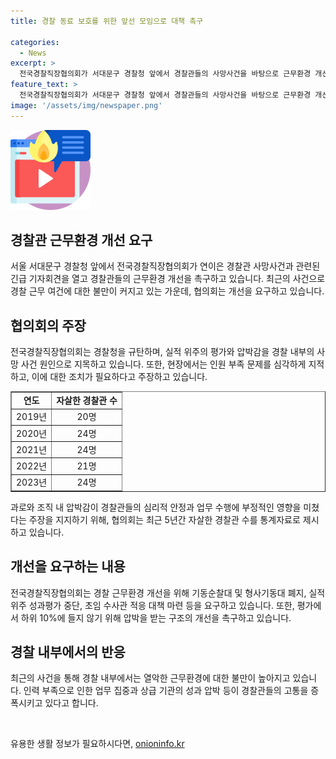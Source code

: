 ```yaml
---
title: 경찰 동료 보호를 위한 앞선 모임으로 대책 촉구

categories:
  - News
excerpt: >
  전국경찰직장협의회가 서대문구 경찰청 앞에서 경찰관들의 사망사건을 바탕으로 근무환경 개선을 촉구하는 긴급 기자회견을 열었습니다. 최근 과로로 목숨을 끊은 경찰관들의 사례를 언급하며 경찰청을 규탄했고, 실적 위주의 성과평가와 압박 등을 지적하며 대책을 요구했습니다. 또한, 경찰 내부의 압박과 부족한 업무환경을 지적하며 실적 평가의 중단과 적응 대책 마련 등을 요구했습니다. 최근 젊은 경찰관 사망으로 인한 불만이 커지면서 경찰 내부에서 문제의식이 부각되고 있습니다. [원문보기](https://www.khan.co.kr/national/incident/article/202407281501001)
feature_text: >
  전국경찰직장협의회가 서대문구 경찰청 앞에서 경찰관들의 사망사건을 바탕으로 근무환경 개선을 촉구하는 긴급 기자회견을 열었습니다. 최근 과로로 목숨을 끊은 경찰관들의 사례를 언급하며 경찰청을 규탄했고, 실적 위주의 성과평가와 압박 등을 지적하며 대책을 요구했습니다. 또한, 경찰 내부의 압박과 부족한 업무환경을 지적하며 실적 평가의 중단과 적응 대책 마련 등을 요구했습니다. 최근 젊은 경찰관 사망으로 인한 불만이 커지면서 경찰 내부에서 문제의식이 부각되고 있습니다. [원문보기](https://www.khan.co.kr/national/incident/article/202407281501001)
image: '/assets/img/newspaper.png'
---
```


<p><img src="/assets/img/news.png" alt="rentncar 속보" /></p>

<h2 data-ke-size="size26"><b>경찰관 근무환경 개선 요구</b></h2>

<p data-ke-size="size16">서울 서대문구 경찰청 앞에서 전국경찰직장협의회가 연이은 경찰관 사망사건과 관련된 긴급 기자회견을 열고 경찰관들의 근무환경 개선을 촉구하고 있습니다. 최근의 사건으로 경찰 근무 여건에 대한 불만이 커지고 있는 가운데, 협의회는 개선을 요구하고 있습니다.</p>

<h2 data-ke-size="size24"><b>협의회의 주장</b></h2>

<p data-ke-size="size16">전국경찰직장협의회는 경찰청을 규탄하며, 실적 위주의 평가와 압박감을 경찰 내부의 사망 사건 원인으로 지목하고 있습니다. 또한, 현장에서는 인원 부족 문제를 심각하게 지적하고, 이에 대한 조치가 필요하다고 주장하고 있습니다.</p>

<table style="width: 100%;" border="1">
<tbody>
<tr>
<td style="text-align: center; height: 17px;"><b>연도</b></td>
<td style="text-align: center; height: 17px;"><b>자살한 경찰관 수</b></td>
</tr>
<tr>
<td style="text-align: center; height: 17px;">2019년</td>
<td style="text-align: center; height: 17px;">20명</td>
</tr>
<tr>
<td style="text-align: center; height: 17px;">2020년</td>
<td style="text-align: center; height: 17px;">24명</td>
</tr>
<tr>
<td style="text-align: center; height: 17px;">2021년</td>
<td style="text-align: center; height: 17px;">24명</td>
</tr>
<tr>
<td style="text-align: center; height: 17px;">2022년</td>
<td style="text-align: center; height: 17px;">21명</td>
</tr>
<tr>
<td style="text-align: center; height: 17px;">2023년</td>
<td style="text-align: center; height: 17px;">24명</td>
</tr>
</tbody>
</table>

<p data-ke-size="size16">과로와 조직 내 압박감이 경찰관들의 심리적 안정과 업무 수행에 부정적인 영향을 미쳤다는 주장을 지지하기 위해, 협의회는 최근 5년간 자살한 경찰관 수를 통계자료로 제시하고 있습니다.</p>

<h2 data-ke-size="size24">개선을 요구하는 내용</h2>

<p data-ke-size="size16">전국경찰직장협의회는 경찰 근무환경 개선을 위해 기동순찰대 및 형사기동대 폐지, 실적 위주 성과평가 중단, 초임 수사관 적응 대책 마련 등을 요구하고 있습니다. 또한, 평가에서 하위 10%에 들지 않기 위해 압박을 받는 구조의 개선을 촉구하고 있습니다.</p>

<h2 data-ke-size="size24">경찰 내부에서의 반응</h2>

<p data-ke-size="size16">최근의 사건을 통해 경찰 내부에서는 열악한 근무환경에 대한 불만이 높아지고 있습니다. 인력 부족으로 인한 업무 집중과 상급 기관의 성과 압박 등이 경찰관들의 고통을 증폭시키고 있다고 합니다.</p>

<p data-ke-size="size16">&nbsp;</p>
유용한 생활 정보가 필요하시다면, <a href="https://onioninfo.kr" rel="dofollow">onioninfo.kr</a>


